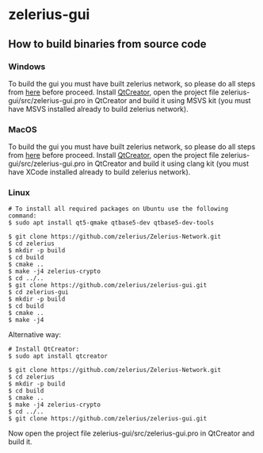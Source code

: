 # zelerius-gui

## How to build binaries from source code

### Windows
To build the gui you must have built zelerius network, so please do all steps from [here](https://github.com/zelerius/Zelerius-Network#building-on-windows) before proceed. Install [QtCreator](https://www.qt.io/download-thank-you?os=windows), open the project file zelerius-gui/src/zelerius-gui.pro in QtCreator and build it using MSVS kit (you must have MSVS installed already to build zelerius network).

### MacOS

To build the gui you must have built zelerius network, so please do all steps from [here](https://github.com/zelerius/Zelerius-Network#building-on-mac-osx) before proceed. Install [QtCreator](https://www.qt.io/download-thank-you?os=macos), open the project file zelerius-gui/src/zelerius-gui.pro in QtCreator and build it using clang kit (you must have XCode installed already to build zelerius network).

### Linux
```
# To install all required packages on Ubuntu use the following command:
$ sudo apt install qt5-qmake qtbase5-dev qtbase5-dev-tools

$ git clone https://github.com/zelerius/Zelerius-Network.git
$ cd zelerius
$ mkdir -p build
$ cd build
$ cmake ..
$ make -j4 zelerius-crypto
$ cd ../..
$ git clone https://github.com/zelerius/zelerius-gui.git
$ cd zelerius-gui
$ mkdir -p build
$ cd build
$ cmake ..
$ make -j4
```
Alternative way:
```
# Install QtCreator:
$ sudo apt install qtcreator

$ git clone https://github.com/zelerius/Zelerius-Network.git
$ cd zelerius
$ mkdir -p build
$ cd build
$ cmake ..
$ make -j4 zelerius-crypto
$ cd ../..
$ git clone https://github.com/zelerius/zelerius-gui.git
```
Now open the project file zelerius-gui/src/zelerius-gui.pro in QtCreator and build it.
